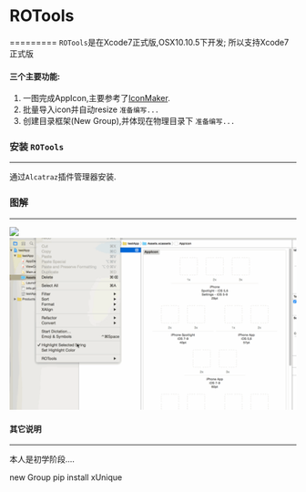 # ROTools
=========
`ROTools`是在Xcode7正式版,OSX10.10.5下开发; 所以支持Xcode7正式版

#### 三个主要功能:

1. 一图完成AppIcon,主要参考了[IconMaker](https://github.com/kaphacius/IconMaker).
2. 批量导入icon并自动resize `准备编写...`
3. 创建目录框架(New Group),并体现在物理目录下 `准备编写...`

### 安装 `ROTools` ###
-----------------------

通过`Alcatraz`插件管理器安装.

### 图解 ###
-----------------------

![](http://7xkv1n.com1.z0.glb.clouddn.com/use.gif)
![](https://raw.githubusercontent.com/rongl/ROTools/master/use.gif)

#### 其它说明 ####
-----------------------
本人是初学阶段....


new Group
pip install xUnique
